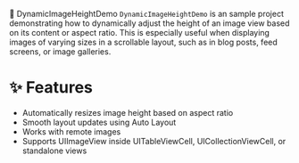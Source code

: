 📱 DynamicImageHeightDemo
`DynamicImageHeightDemo` is an sample project demonstrating how to dynamically adjust the height of an image view based on its content or aspect ratio. This is especially useful when displaying images of varying sizes in a scrollable layout, such as in blog posts, feed screens, or image galleries.

# ✨ Features
- Automatically resizes image height based on aspect ratio
- Smooth layout updates using Auto Layout
- Works with remote images
- Supports UIImageView inside UITableViewCell, UICollectionViewCell, or standalone views
